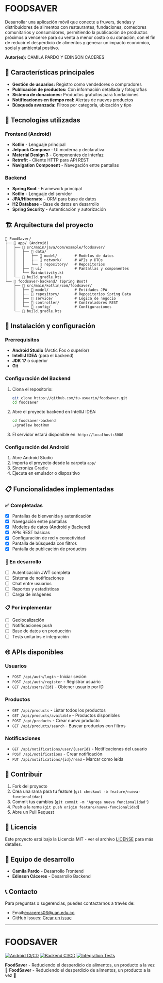 # FOODSAVER

Desarrollar una aplicación móvil que conecte a fruvers, tiendas y distribuidores de alimentos con restaurantes, fundaciones, comedores comunitarios y consumidores, permitiendo la publicación de productos próximos a vencerse para su venta a menor costo o su donación, con el fin de reducir el desperdicio de alimentos y generar un impacto económico, social y ambiental positivo.

**Autor(es):** CAMILA PARDO Y EDINSON CACERES

## 🚀 Características principales

- **Gestión de usuarios:** Registro como vendedores o compradores
- **Publicación de productos:** Con información detallada y fotografías
- **Sistema de donaciones:** Productos gratuitos para fundaciones
- **Notificaciones en tiempo real:** Alertas de nuevos productos
- **Búsqueda avanzada:** Filtros por categoría, ubicación y tipo

## 📱 Tecnologías utilizadas

### Frontend (Android)
- **Kotlin** - Lenguaje principal
- **Jetpack Compose** - UI moderna y declarativa
- **Material Design 3** - Componentes de interfaz
- **Retrofit** - Cliente HTTP para API REST
- **Navigation Component** - Navegación entre pantallas

### Backend
- **Spring Boot** - Framework principal
- **Kotlin** - Lenguaje del servidor
- **JPA/Hibernate** - ORM para base de datos
- **H2 Database** - Base de datos en desarrollo
- **Spring Security** - Autenticación y autorización

## 🏗️ Arquitectura del proyecto

```
📁 FoodSaver/
├── 📁 app/ (Android)
│   ├── 📁 src/main/java/com/example/foodsaver/
│   │   ├── 📁 data/
│   │   │   ├── 📁 model/        # Modelos de datos
│   │   │   ├── 📁 network/      # APIs y DTOs
│   │   │   └── 📁 repository/   # Repositorios
│   │   ├── 📁 ui/               # Pantallas y componentes
│   │   └── MainActivity.kt
│   └── 📁 build.gradle.kts
└── 📁 foodsaver-backend/ (Spring Boot)
    ├── 📁 src/main/kotlin/com/foodsaver/
    │   ├── 📁 model/            # Entidades JPA
    │   ├── 📁 repository/       # Repositorios Spring Data
    │   ├── 📁 service/          # Lógica de negocio
    │   ├── 📁 controller/       # Controladores REST
    │   └── 📁 config/           # Configuraciones
    └── 📁 build.gradle.kts
```

## 🔧 Instalación y configuración

### Prerrequisitos
- **Android Studio** (Arctic Fox o superior)
- **IntelliJ IDEA** (para el backend)
- **JDK 17** o superior
- **Git**

### Configuración del Backend
1. Clona el repositorio:
   ```bash
   git clone https://github.com/tu-usuario/foodsaver.git
   cd foodsaver
   ```

2. Abre el proyecto backend en IntelliJ IDEA:
   ```bash
   cd foodsaver-backend
   ./gradlew bootRun
   ```

3. El servidor estará disponible en: `http://localhost:8080`

### Configuración del Android
1. Abre Android Studio
2. Importa el proyecto desde la carpeta `app/`
3. Sincroniza Gradle
4. Ejecuta en emulador o dispositivo

## 📋 Funcionalidades implementadas

### ✅ Completadas
- [x] Pantallas de bienvenida y autenticación
- [x] Navegación entre pantallas
- [x] Modelos de datos (Android y Backend)
- [x] APIs REST básicas
- [x] Configuración de red y conectividad
- [x] Pantalla de búsqueda con filtros
- [x] Pantalla de publicación de productos

### 🔄 En desarrollo
- [ ] Autenticación JWT completa
- [ ] Sistema de notificaciones
- [ ] Chat entre usuarios
- [ ] Reportes y estadísticas
- [ ] Carga de imágenes

### 📋 Por implementar
- [ ] Geolocalización
- [ ] Notificaciones push
- [ ] Base de datos en producción
- [ ] Tests unitarios e integración

## 🌐 APIs disponibles

### Usuarios
- `POST /api/auth/login` - Iniciar sesión
- `POST /api/auth/register` - Registrar usuario
- `GET /api/users/{id}` - Obtener usuario por ID

### Productos
- `GET /api/products` - Listar todos los productos
- `GET /api/products/available` - Productos disponibles
- `POST /api/products` - Crear nuevo producto
- `GET /api/products/search` - Buscar productos con filtros

### Notificaciones
- `GET /api/notifications/user/{userId}` - Notificaciones del usuario
- `POST /api/notifications` - Crear notificación
- `PUT /api/notifications/{id}/read` - Marcar como leída

## 🤝 Contribuir

1. Fork del proyecto
2. Crea una rama para tu feature (`git checkout -b feature/nueva-funcionalidad`)
3. Commit tus cambios (`git commit -m 'Agrega nueva funcionalidad'`)
4. Push a la rama (`git push origin feature/nueva-funcionalidad`)
5. Abre un Pull Request

## 📄 Licencia

Este proyecto está bajo la Licencia MIT - ver el archivo [LICENSE](LICENSE) para más detalles.

## 👥 Equipo de desarrollo

- **Camila Pardo** - Desarrollo Frontend
- **Edinson Cáceres** - Desarrollo Backend

## 📞 Contacto

Para preguntas o sugerencias, puedes contactarnos a través de:
- Email:ecaceres06@uan.edu.co
- GitHub Issues: [Crear un issue](https://github.com/tu-usuario/foodsaver/issues)

---
# FOODSAVER

[![Android CI/CD](https://github.com/tu-usuario/foodsaver/actions/workflows/android.yml/badge.svg)](https://github.com/Edinson99/foodsaver/actions/workflows/android.yml)
[![Backend CI/CD](https://github.com/tu-usuario/foodsaver/actions/workflows/backend.yml/badge.svg)](https://github.com/Edinson99/foodsaver/actions/workflows/backend.yml)
[![Integration Tests](https://github.com/tu-usuario/foodsaver/actions/workflows/integration.yml/badge.svg)](https://github.com/Edinson99/foodsaver/actions/workflows/integration.yml)

**FoodSaver** - Reduciendo el desperdicio de alimentos, un producto a la vez 🌱
**FoodSaver** - Reduciendo el desperdicio de alimentos, un producto a la vez 🌱
